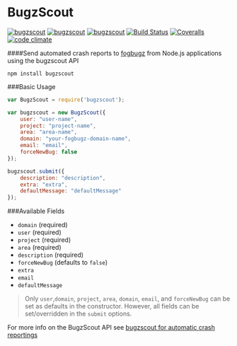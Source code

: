 # BugzScout
[![bugzscout](http://img.shields.io/npm/v/bugzscout.svg?style=flat-square)](https://www.npmjs.com/package/bugzscout)
[![bugzscout](http://img.shields.io/npm/dm/bugzscout.svg?style=flat-square)](https://www.npmjs.com/package/bugzscout)
[![bugzscout](http://img.shields.io/npm/l/bugzscout.svg?style=flat-square)](https://www.npmjs.com/package/bugzscout)
[![Build Status](https://img.shields.io/travis/qualitybath/bugzscout.svg?style=flat-square)](https://travis-ci.org/qualitybath/bugzscout)
[![Coveralls](https://img.shields.io/coveralls/qualitybath/bugzscout.svg?style=flat-square)](https://coveralls.io/r/qualitybath/bugzscout)
[![code climate](https://img.shields.io/codeclimate/github/qualitybath/bugzscout.svg?style=flat-square)](https://codeclimate.com/github/qualitybath/bugzscout)

####Send automated crash reports to [fogbugz](http://www.fogcreek.com/fogbugz/) from Node.js applications using the bugzscout API

```
npm install bugzscout
```

###Basic Usage

```javascript
var BugzScout = require('bugzscout');

var bugzscout = new BugzScout({
	user: "user-name",
	project: "project-name",
	area: "area-name",
	domain: "your-fogbugz-domain-name",
	email: "email",
	forceNewBug: false
});

bugzscout.submit({
	description: "description",
	extra: "extra",
	defaultMessage: "defaultMessage"
});
```
###Available Fields
* `domain` (required)
* `user` (required)
* `project` (required)
* `area` (required)
* `description` (required)
* `forceNewBug` (defaults to `false`)
* `extra`
* `email`
* `defaultMessage`

> Only `user`,`domain`, `project`, `area`, `domain`, `email`, and `forceNewBug` can be set as defaults in the constructor. However,  all fields can be set/overridden in the `submit` options.

For more info on the BugzScout API see [bugzscout for automatic crash reportings](http://help.fogcreek.com/7566/bugzscout-for-automatic-crash-reporting)